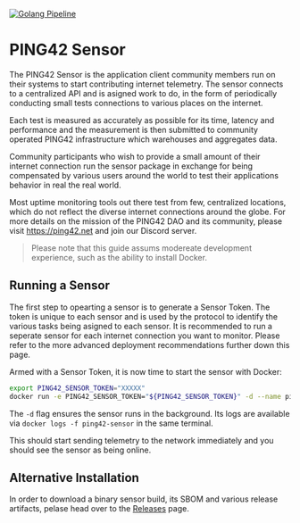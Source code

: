 [![Golang Pipeline](https://github.com/ping-42/sensor/actions/workflows/go-pipeline.yml/badge.svg)](https://github.com/ping-42/sensor/actions/workflows/go-pipeline.yml)
# PING42 Sensor

The PING42 Sensor is the application client community members run on their systems to start contributing internet telemetry. The sensor connects to a centralized API and is asigned work to do, in the form of periodically conducting small tests connections to various places on the internet.

Each test is measured as accurately as possible for its time, latency and performance and the measurement is then submitted to community operated PING42 infrastructure which warehouses and aggregates data.

Community participants who wish to provide a small amount of their internet connection run the sensor package in exchange for being compensated by various users around the world to test their applications behavior in real the real world.

Most uptime monitoring tools out there test from few, centralized locations, which do not reflect the diverse internet connections around the globe. For more details on the mission of the PING42 DAO and its community, please visit https://ping42.net and join our Discord server.

> Please note that this guide assums modereate development experience, such as the ability to install Docker.

## Running a Sensor

The first step to opearting a sensor is to generate a Sensor Token. The token is unique to each sensor and is used by the protocol to identify the various tasks being asigned to each sensor. It is recommended to run a seperate sensor for each internet connection you want to monitor. Please refer to the more advanced deployment recommendations further down this page.

Armed with a Sensor Token, it is now time to start the sensor with Docker:

```bash
export PING42_SENSOR_TOKEN="XXXXX"
docker run -e PING42_SENSOR_TOKEN="${PING42_SENSOR_TOKEN}" -d --name ping42-sensor --restart=always ghcr.io/ping-42/sensor:latest
```

The `-d` flag ensures the sensor runs in the background. Its logs are available via `docker logs -f ping42-sensor` in the same terminal.

This should start sending telemetry to the network immediately and you should see the sensor as being online.

## Alternative Installation

In order to download a binary sensor build, its SBOM and various release artifacts, pelase head over to the [Releases](https://github.com/ping-42/sensor/releases) page.
